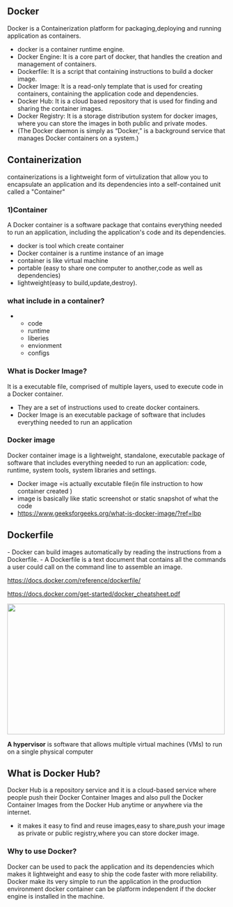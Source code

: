 <h2>Docker</h2>
Docker is a Containerization platform for packaging,deploying and running application as containers.

- docker is a container runtime engine.
- Docker Engine: It is a core part of docker, that handles the creation and management of containers.
- Dockerfile: It is a script that containing instructions to build a docker image.
- Docker Image: It is a read-only template that is used for creating containers, containing the application code and dependencies.
- Docker Hub: It is a cloud based repository that is used for finding and sharing the container images.
- Docker Registry: It is a storage distribution system for docker images, where you can store the images in both public and private modes.
- (The Docker daemon is simply as “Docker,” is a background service that manages Docker containers on a system.)

<h2>Containerization</h2>
containerizations is a lightweight form of virtulization that allow you to encapsulate an application and its dependencies into a self-contained unit called a "Container"
<h3>1)Container</h3>
A Docker container is a software package that contains everything needed to run an application, including the application's code and its dependencies.

- docker is tool which create container
- Docker container is a runtime instance of an image
- container is like virtual machine
- portable (easy to share one computer to another,code as well as dependencies)
- lightweight(easy to build,update,destroy).
<h3>what include in a container?</h3>

- - code
  - runtime
  - liberies
  - envionment
  - configs

<h3>What is Docker Image?</h3>
It is a executable file, comprised of multiple layers, used to execute code in a Docker container. 

- They are a set of instructions used to create docker containers.
- Docker Image is an executable package of software that includes everything needed to run an application
<h3>Docker image</h3>
Docker container image is a lightweight, standalone, executable package of software that includes everything needed to run an application: code, runtime, system tools, system libraries and settings.

- Docker image =is actually excutable file(in file instruction to how container created )
- image is basically like static screenshot or static snapshot of what the code
- https://www.geeksforgeeks.org/what-is-docker-image/?ref=lbp
<h2>Dockerfile</h2>
- Docker can build images automatically by reading the instructions from a Dockerfile.
- A Dockerfile is a text document that contains all the commands a user could call on the command line to assemble an image.



https://docs.docker.com/reference/dockerfile/





 
https://docs.docker.com/get-started/docker_cheatsheet.pdf
<div>
<img width=500 height=300 src="https://www.google.com/imgres?q=docker%20cheatsheet&imgurl=https%3A%2F%2Fraw.githubusercontent.com%2Fsangam14%2Fdockercheatsheets%2Fmaster%2Fdockercheatsheet8.png&imgrefurl=https%3A%2F%2Fdockerlabs.collabnix.com%2Fdocker%2Fcheatsheet%2F&docid=7hB1JOR3fNsCmM&tbnid=g9CB8-d0fCaYcM&vet=12ahUKEwjgstvYwOOHAxVAUGwGHTkjLKkQM3oECBYQAA..i&w=1259&h=832&hcb=2&ved=2ahUKEwjgstvYwOOHAxVAUGwGHTkjLKkQM3oECBYQAA">
</div>

**A hypervisor** is software that allows multiple virtual machines (VMs) to run on a single physical computer
<h2>What is Docker Hub?</h2>
Docker Hub is a repository service and it is a cloud-based service where people push their Docker Container Images and also pull the Docker Container Images from the Docker Hub anytime or anywhere via the internet. 

- it makes it easy to find and reuse images,easy to share,push your image as private or public registry,where you can store docker image.
<h3>Why to use Docker?</h3>
Docker can be used to pack the application and its dependencies which makes it lightweight and easy to ship the code faster with more reliability. Docker make its very simple to run the application in the production environment docker container can be platform independent if the docker engine is installed in the machine.
